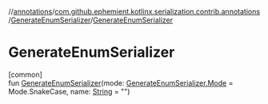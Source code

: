 //[annotations](../../../index.md)/[com.github.ephemient.kotlinx.serialization.contrib.annotations](../index.md)/[GenerateEnumSerializer](index.md)/[GenerateEnumSerializer](-generate-enum-serializer.md)

# GenerateEnumSerializer

[common]\
fun [GenerateEnumSerializer](-generate-enum-serializer.md)(mode: [GenerateEnumSerializer.Mode](-mode/index.md) = Mode.SnakeCase, name: [String](https://kotlinlang.org/api/latest/jvm/stdlib/kotlin/-string/index.html) = "")
